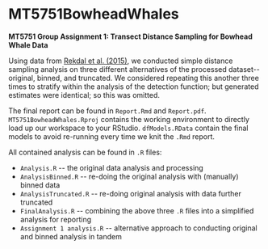 # MT5751BowheadWhales
**MT5751 Group Assignment 1: Transect Distance Sampling for Bowhead Whale Data**

Using data from [Rekdal et al. (2015)](https://doi.org/10.1111/mms.12150), we conducted simple distance sampling analysis on three different alternatives of the processed dataset--original, binned, and truncated. We considered repeating this another three times to stratify within the analysis of the detection function; but generated estimates were identical; so this was omitted.

The final report can be found in `Report.Rmd` and `Report.pdf`. `MT5751BowheadWhales.Rproj` contains the working environment to directly load up our workspace to your RStudio. `dfModels.RData` contain the final models to avoid re-running every time we knit the `.Rmd` report.

All contained analysis can be found in `.R` files:

* `Analysis.R` -- the original data analysis and processing
* `AnalysisBinned.R` -- re-doing the original analysis with (manually) binned data
* `AnalysisTruncated.R` -- re-doing original analysis with data further truncated
* `FinalAnalysis.R` -- combining the above three `.R` files into a simplified analysis for reporting 
* `Assignment 1 analysis.R` -- alternative approach to conducting original and binned analysis in tandem
